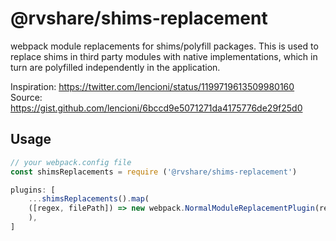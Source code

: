 # @rvshare/shims-replacement

webpack module replacements for shims/polyfill packages. This is used to replace shims in third party modules with native implementations, which in turn are polyfilled independently in the application.

 Inspiration: https://twitter.com/lencioni/status/1199719613509980160
 Source: https://gist.github.com/lencioni/6bccd9e5071271da4175776de29f25d0

## Usage

```js
// your webpack.config file
const shimsReplacements = require ('@rvshare/shims-replacement')

plugins: [
    ...shimsReplacements().map(
    ([regex, filePath]) => new webpack.NormalModuleReplacementPlugin(regex, filePath),
    ),
]
```
